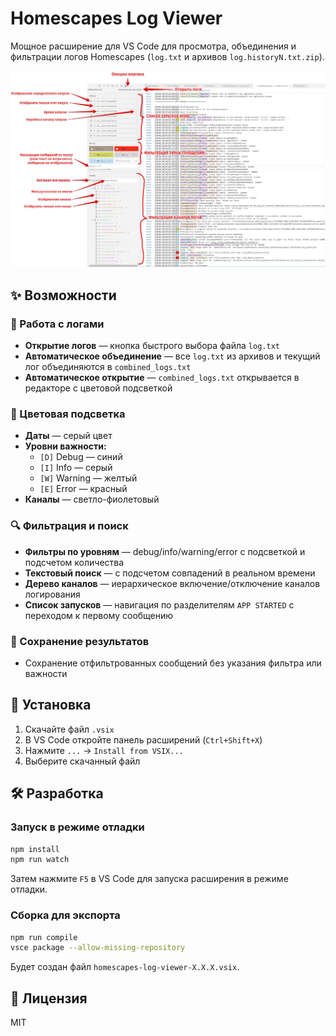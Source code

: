 # Homescapes Log Viewer

Мощное расширение для VS Code для просмотра, объединения и фильтрации логов Homescapes (`log.txt` и архивов `log.historyN.txt.zip`).

![Preview](preview.png)

## ✨ Возможности

### 📂 Работа с логами
- **Открытие логов** — кнопка быстрого выбора файла `log.txt`
- **Автоматическое объединение** — все `log.txt` из архивов и текущий лог объединяются в `combined_logs.txt`
- **Автоматическое открытие** — `combined_logs.txt` открывается в редакторе с цветовой подсветкой

### 🎨 Цветовая подсветка
- **Даты** — серый цвет
- **Уровни важности:**
  - `[D]` Debug — синий
  - `[I]` Info — серый
  - `[W]` Warning — желтый
  - `[E]` Error — красный
- **Каналы** — светло-фиолетовый

### 🔍 Фильтрация и поиск
- **Фильтры по уровням** — debug/info/warning/error с подсветкой и подсчетом количества
- **Текстовый поиск** — с подсчетом совпадений в реальном времени
- **Дерево каналов** — иерархическое включение/отключение каналов логирования
- **Список запусков** — навигация по разделителям `APP STARTED` с переходом к первому сообщению

### 💾 Сохранение результатов
- Сохранение отфильтрованных сообщений без указания фильтра или важности

## 🚀 Установка

1. Скачайте файл `.vsix`
2. В VS Code откройте панель расширений (`Ctrl+Shift+X`)
3. Нажмите `...` → `Install from VSIX...`
4. Выберите скачанный файл

## 🛠️ Разработка

### Запуск в режиме отладки

```bash
npm install
npm run watch
```

Затем нажмите `F5` в VS Code для запуска расширения в режиме отладки.

### Сборка для экспорта

```bash
npm run compile
vsce package --allow-missing-repository
```

Будет создан файл `homescapes-log-viewer-X.X.X.vsix`.

## 📝 Лицензия

MIT
